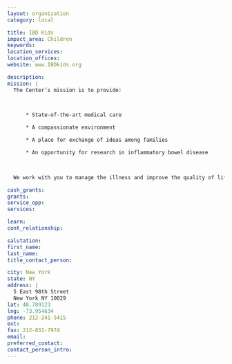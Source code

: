 ```yaml
---
layout: organization
category: local

title: IBD Kids
impact_area: Children
keywords: 
location_services: 
location_offices: 
website: www.IBDkids.org

description: 
mission: |
  The Center’s mission is to provide:

  

      * State-of-the-art medical care

      * A compassionate environment

      * A place for exchange of ideas among families

      * An opportunity for research in inflammatory bowel disease

  

  We work with you to manage the illness and improve the quality of life for our patients until a cure is found.

cash_grants: 
grants: 
service_opp: 
services: 

learn: 
cont_relationship: 

salutation: 
first_name: 
last_name: 
title_contact_person: 

city: New York
state: NY
address: |
  5 East 98th Street  
  New York NY 10029
lat: 40.789123
lng: -73.954634
phone: 212-241-5415
ext: 
fax: 212-831-7974
email: 
preferred_contact: 
contact_person_intro: 
---
```

